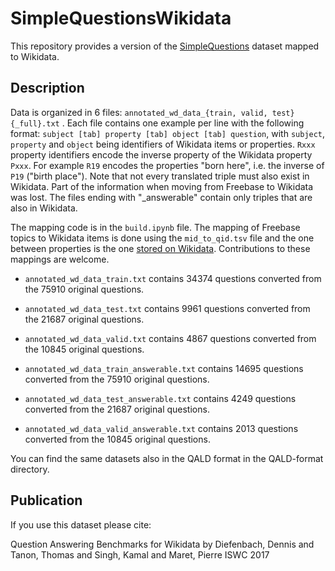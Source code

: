 SimpleQuestionsWikidata
==========================

This repository provides a version of the [SimpleQuestions](https://research.fb.com/downloads/babi/) dataset mapped to Wikidata.

## Description

Data is organized in 6 files: `annotated_wd_data_{train, valid, test}{_full}.txt` .
Each file contains one example per line with the following format:
`subject [tab] property [tab] object [tab] question`, with `subject`, `property` and `object` being identifiers of Wikidata items or properties.
`Rxxx` property identifiers encode the inverse property of the Wikidata property `Pxxx`. For example `R19` encodes the properties "born here", i.e. the inverse of `P19` ("birth place"). Note that not every translated triple must also exist in Wikidata. Part of the information when moving from Freebase to Wikidata was lost. The files ending with "_answerable" contain only triples that are also in Wikidata.

The mapping code is in the `build.ipynb` file. The mapping of Freebase topics to Wikidata items is done using the `mid_to_qid.tsv` file and the one between properties is the one [stored on Wikidata](https://www.wikidata.org/wiki/Wikidata:WikiProject_Freebase/Mapping). Contributions to these mappings are welcome.

* `annotated_wd_data_train.txt` contains 34374 questions converted from the 75910 original questions.
* `annotated_wd_data_test.txt` contains 9961 questions converted from the 21687 original questions.
* `annotated_wd_data_valid.txt` contains 4867 questions converted from the 10845 original questions.

* `annotated_wd_data_train_answerable.txt` contains 14695 questions converted from the 75910 original questions.
* `annotated_wd_data_test_answerable.txt` contains 4249 questions converted from the 21687 original questions.
* `annotated_wd_data_valid_answerable.txt` contains 2013 questions converted from the 10845 original questions.

You can find the same datasets also in the QALD format in the QALD-format directory.

## Publication

If you use this dataset please cite:

Question Answering Benchmarks for Wikidata 
by Diefenbach, Dennis and Tanon, Thomas and Singh, Kamal and Maret, Pierre
ISWC 2017
